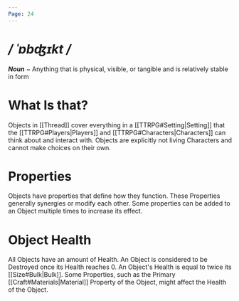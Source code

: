 ```yaml
---
Page: 24
---
```

# */ ˈɒbʤɪkt /*
***Noun*** ~ Anything that is physical, visible, or tangible and is relatively stable in form
# What Is that?
Objects in [[Thread]] cover everything in a [[TTRPG#Setting|Setting]] that the [[TTRPG#Players|Players]] and [[TTRPG#Characters|Characters]] can think about and interact with. Objects are explicitly not living Characters and cannot make choices on their own.
# Properties
Objects have properties that define how they function. These Properties generally synergies or modify each other. Some properties can be added to an Object multiple times to increase its effect.
# Object Health
All Objects have an amount of Health. An Object is considered to be Destroyed once its Health reaches 0.
An Object's Health is equal to twice its [[Size#Bulk|Bulk]]. Some Properties, such as the Primary [[Craft#Materials|Material]] Property of the Object, might affect the Health of the Object.